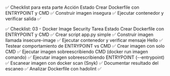 ✅ Checklist para esta parte
Acción	Estado
Crear Dockerfile con ENTRYPOINT y CMD	✅
Construir imagen insegura	✅
Ejecutar contenedor y verificar salida	✅

✅ Checklist: 03 - Docker Image Security
Tarea	Estado
Crear Dockerfile con ENTRYPOINT y CMD	✅
Crear script app.py simple	✅
Construir imagen llamada insecure-image	✅
Ejecutar contenedor y verificar mensaje Hello	✅
Testear comportamiento de ENTRYPOINT vs CMD	✅
Crear imagen con solo CMD	✅
Ejecutar imagen sobreescribiendo CMD (docker run imagen comando)	✅
Ejecutar imagen sobreescribiendo ENTRYPOINT (--entrypoint)	✅
Escanear imagen con docker scan (Snyk)	✅
Documentar resultado del escaneo	✅
Analizar Dockerfile con hadolint	✅